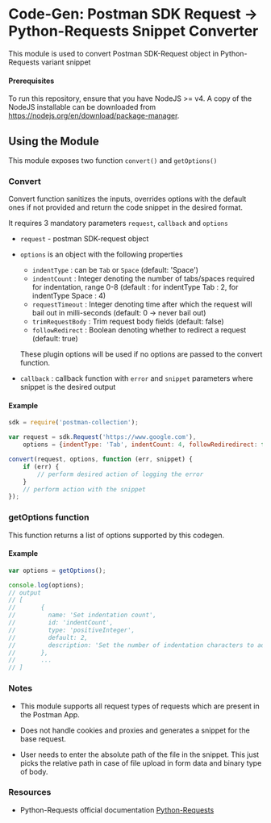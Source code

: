 # Code-Gen: Postman SDK Request -> Python-Requests Snippet Converter

This module is used to convert Postman SDK-Request object in Python-Requests variant snippet

#### Prerequisites
To run this repository, ensure that you have NodeJS >= v4. A copy of the NodeJS installable can be downloaded from https://nodejs.org/en/download/package-manager.

## Using the Module
This module exposes two function `convert()` and `getOptions()`

### Convert

Convert function sanitizes the inputs, overrides options with the default ones if not provided and return the code snippet in the desired format.

It requires 3 mandatory parameters `request`, `callback` and `options`

* `request` - postman SDK-request object

* `options` is an object with the following properties

    * `indentType` : can be `Tab` or `Space` (default: 'Space')
    * `indentCount` : Integer denoting the number of tabs/spaces required for indentation, range 0-8 (default : for indentType Tab : 2, for indentType Space : 4)
    * `requestTimeout` : Integer denoting time after which the request will bail out in milli-seconds (default: 0 -> never bail out)
    * `trimRequestBody` : Trim request body fields (default: false)
    * `followRedirect` : Boolean denoting whether to redirect a request (default: true)

    These plugin options will be used if no options are passed to the convert function.

* `callback` : callback function with `error` and `snippet` parameters where snippet is the desired output

#### Example
```javascript
sdk = require('postman-collection');

var request = sdk.Request('https://www.google.com'),
    options = {indentType: 'Tab', indentCount: 4, followRediredirect: false, trimRequestBody: true, requestTimeout: 0};

convert(request, options, function (err, snippet) {
    if (err) {
        // perform desired action of logging the error
    }
    // perform action with the snippet
});
```


### getOptions function

This function returns a list of options supported by this codegen.

#### Example
```js
var options = getOptions();

console.log(options);
// output
// [
//       {
//         name: 'Set indentation count',
//         id: 'indentCount',
//         type: 'positiveInteger',
//         default: 2,
//         description: 'Set the number of indentation characters to add per code level'
//       },
//       ...
// ]
```

### Notes

* This module supports all request types of requests which are present in the Postman App.

* Does not handle cookies and proxies and generates a snippet for the base request.

* User needs to enter the absolute path of the file in the snippet. This just picks the relative path in case of file upload in form data and binary type of body.

### Resources

* Python-Requests official documentation [Python-Requests](http://docs.python-requests.org/en/master/)
